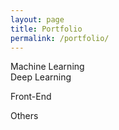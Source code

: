 ```yaml
---
layout: page
title: Portfolio
permalink: /portfolio/
---
```


<link rel="stylesheet" href="../assets/styles.css">

<script>
window.onload = function() {
    var x = document.getElementsByClassName("divider");
    for (var i = 0; i < x.length; i++) {
        x[i].style.display = "block"
    }
}
</script>

<div class="divider divider--hidden"><span class=section>Machine Learning</span></div>

<div>
<object type="image/svg+xml" data="https://gh-card.dev/repos/windsuzu/Baseball-Decision-Tree.svg?link_target=_blank" style="vertical-align: top; margin: 4px"></object>
<object type="image/svg+xml" data="https://gh-card.dev/repos/windsuzu/Titanic-Machine-Learning-and-Deep-Learning.svg?link_target=_blank" style="vertical-align: top; margin: 4px"></object>
</div>

<div class="divider divider--hidden"><span class=section>Deep Learning</span></div>

<object type="image/svg+xml" data="https://gh-card.dev/repos/windsuzu/Joint-Semantic-Phonetic-Embedding.svg?link_target=_blank" style="vertical-align: top; margin: 4px"></object>

<object type="image/svg+xml" data="https://gh-card.dev/repos/windsuzu/Tensorflow2-Beginner.svg?link_target=_blank" style="vertical-align: top; margin: 4px"></object>

<object type="image/svg+xml" data="https://gh-card.dev/repos/windsuzu/AICUP-Analysis-and-Classification-of-Thesis.svg?link_target=_blank" style="vertical-align: top; margin: 4px"></object>

<object type="image/svg+xml" data="https://gh-card.dev/repos/windsuzu/AICUP-Deidentification-of-Medical-Data.svg?link_target=_blank" style="vertical-align: top; margin: 4px"></object>

<object type="image/svg+xml" data="https://gh-card.dev/repos/windsuzu/Robotic-Navigation.svg?link_target=_blank" style="vertical-align: top; margin: 4px"></object>

<div class="divider divider--hidden"><span class=section>Front-End</span></div>

<object type="image/svg+xml" data="https://gh-card.dev/repos/windsuzu/Flutterpedia.svg?link_target=_blank" style="vertical-align: top; margin: 4px"></object>

<object type="image/svg+xml" data="https://gh-card.dev/repos/windsuzu/Design-Pattern.svg?link_target=_blank" style="vertical-align: top; margin: 4px"></object>

<div class="divider divider--hidden"><span class=section>Others</span></div>

<object type="image/svg+xml" data="https://gh-card.dev/repos/windsuzu/Leetcode-Python.svg?link_target=_blank" style="vertical-align: top; margin: 4px"></object>

<object type="image/svg+xml" data="https://gh-card.dev/repos/windsuzu/PythonUniverse.svg?link_target=_blank" style="vertical-align: top; margin: 4px"></object>